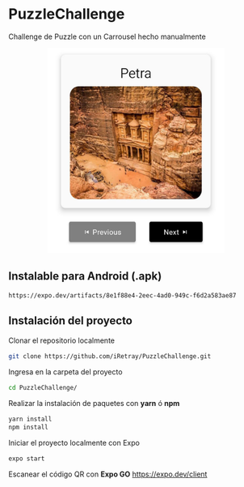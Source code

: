 # PuzzleChallenge

Challenge de Puzzle con un Carrousel hecho manualmente

<p align="center" width="350">
  <img src="https://raw.githubusercontent.com/iRetray/PuzzleChallenge/master/previewapp.jpg" alt="drawing" width="350"/>
</p>

## Instalable para Android (.apk)
```sh
https://expo.dev/artifacts/8e1f88e4-2eec-4ad0-949c-f6d2a583ae87
```

## Instalación del proyecto
Clonar el repositorio localmente
```sh
git clone https://github.com/iRetray/PuzzleChallenge.git
```
Ingresa en la carpeta del proyecto
```sh
cd PuzzleChallenge/
```
Realizar la instalación de paquetes con **yarn** ó **npm**
```sh
yarn install
npm install
```
Iniciar el proyecto localmente con Expo
```sh
expo start
```
Escanear el código QR con **Expo GO**
https://expo.dev/client

